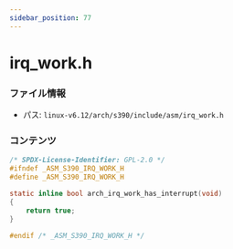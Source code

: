 ```yaml
---
sidebar_position: 77
---
```

# irq_work.h

### ファイル情報

- パス: `linux-v6.12/arch/s390/include/asm/irq_work.h`

### コンテンツ

```h
/* SPDX-License-Identifier: GPL-2.0 */
#ifndef _ASM_S390_IRQ_WORK_H
#define _ASM_S390_IRQ_WORK_H

static inline bool arch_irq_work_has_interrupt(void)
{
	return true;
}

#endif /* _ASM_S390_IRQ_WORK_H */

```
